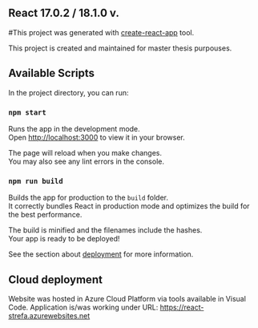 ## React 17.0.2 / 18.1.0 v.

#This project was generated with [create-react-app](https://github.com/facebook/create-react-app) tool.

This project is created and maintained for master thesis purpouses.

## Available Scripts

In the project directory, you can run:

### `npm start`

Runs the app in the development mode.\
Open [http://localhost:3000](http://localhost:3000) to view it in your browser.

The page will reload when you make changes.\
You may also see any lint errors in the console.

### `npm run build`

Builds the app for production to the `build` folder.\
It correctly bundles React in production mode and optimizes the build for the best performance.

The build is minified and the filenames include the hashes.\
Your app is ready to be deployed!

See the section about [deployment](https://facebook.github.io/create-react-app/docs/deployment) for more information.

## Cloud deployment

Website was hosted in Azure Cloud Platform via tools available in Visual Code.
Application is/was working under URL: https://react-strefa.azurewebsites.net
